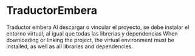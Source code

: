 # TraductorEmbera
Traductor embera
Al descargar o vincular el proyecto, se debe instalar el entorno virtual, al igual que todas las librerias y dependencias
When downloading or linking the project, the virtual environment must be installed, as well as all libraries and dependencies.
